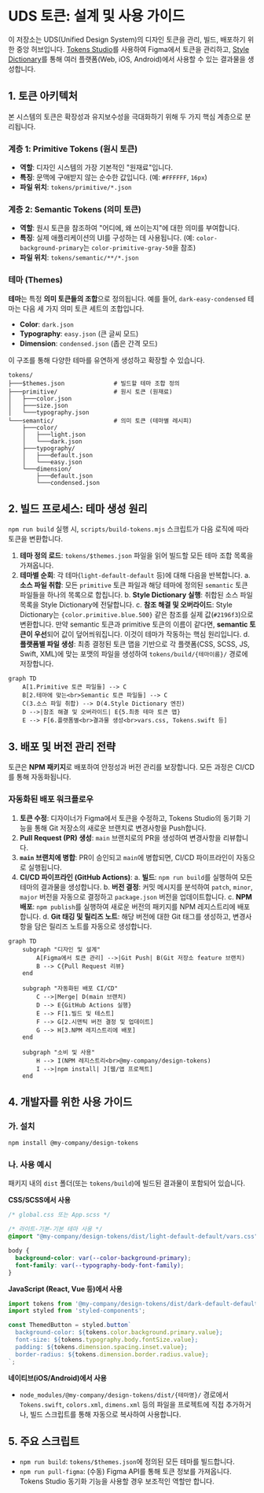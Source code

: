 # UDS 토큰: 설계 및 사용 가이드

이 저장소는 UDS(Unified Design System)의 디자인 토큰을 관리, 빌드, 배포하기 위한 중앙 허브입니다. [Tokens Studio](https://tokens.studio/)를 사용하여 Figma에서 토큰을 관리하고, [Style Dictionary](https://amzn.github.io/style-dictionary/)를 통해 여러 플랫폼(Web, iOS, Android)에서 사용할 수 있는 결과물을 생성합니다.

## 1. 토큰 아키텍처

본 시스템의 토큰은 확장성과 유지보수성을 극대화하기 위해 두 가지 핵심 계층으로 분리됩니다.

### 계층 1: Primitive Tokens (원시 토큰)

-   **역할**: 디자인 시스템의 가장 기본적인 "원재료"입니다.
-   **특징**: 문맥에 구애받지 않는 순수한 값입니다. (예: `#FFFFFF`, `16px`)
-   **파일 위치**: `tokens/primitive/*.json`

### 계층 2: Semantic Tokens (의미 토큰)

-   **역할**: 원시 토큰을 참조하여 "어디에, 왜 쓰이는지"에 대한 의미를 부여합니다.
-   **특징**: 실제 애플리케이션의 UI를 구성하는 데 사용됩니다. (예: `color-background-primary`는 `color-primitive-gray-50`을 참조)
-   **파일 위치**: `tokens/semantic/**/*.json`

### 테마 (Themes)

**테마**는 특정 **의미 토큰들의 조합**으로 정의됩니다. 예를 들어, `dark-easy-condensed` 테마는 다음 세 가지 의미 토큰 세트의 조합입니다.

-   **Color**: `dark.json`
-   **Typography**: `easy.json` (큰 글씨 모드)
-   **Dimension**: `condensed.json` (좁은 간격 모드)

이 구조를 통해 다양한 테마를 유연하게 생성하고 확장할 수 있습니다.

```
tokens/
├───$themes.json              # 빌드할 테마 조합 정의
├───primitive/                # 원시 토큰 (원재료)
│   ├───color.json
│   ├───size.json
│   └───typography.json
└───semantic/                 # 의미 토큰 (테마별 레시피)
    ├───color/
    │   ├───light.json
    │   └───dark.json
    ├───typography/
    │   ├───default.json
    │   └───easy.json
    └───dimension/
        ├───default.json
        └───condensed.json
```

## 2. 빌드 프로세스: 테마 생성 원리

`npm run build` 실행 시, `scripts/build-tokens.mjs` 스크립트가 다음 로직에 따라 토큰을 변환합니다.

1.  **테마 정의 로드**: `tokens/$themes.json` 파일을 읽어 빌드할 모든 테마 조합 목록을 가져옵니다.
2.  **테마별 순회**: 각 테마(`light-default-default` 등)에 대해 다음을 반복합니다.
    a. **소스 파일 취합**: 모든 `primitive` 토큰 파일과 해당 테마에 정의된 `semantic` 토큰 파일들을 하나의 목록으로 합칩니다.
    b. **Style Dictionary 실행**: 취합된 소스 파일 목록을 Style Dictionary에 전달합니다.
    c. **참조 해결 및 오버라이드**: Style Dictionary는 `{color.primitive.blue.500}` 같은 참조를 실제 값(`#2196f3`)으로 변환합니다. 만약 semantic 토큰과 primitive 토큰의 이름이 같다면, **semantic 토큰이 우선**되어 값이 덮어씌워집니다. 이것이 테마가 작동하는 핵심 원리입니다.
    d. **플랫폼별 파일 생성**: 최종 결정된 토큰 맵을 기반으로 각 플랫폼(CSS, SCSS, JS, Swift, XML)에 맞는 포맷의 파일을 생성하여 `tokens/build/{테마이름}/` 경로에 저장합니다.

```mermaid
graph TD
    A[1.Primitive 토큰 파일들] --> C
    B[2.테마에 맞는<br>Semantic 토큰 파일들] --> C
    C(3.소스 파일 취합) --> D(4.Style Dictionary 엔진)
    D -->|참조 해결 및 오버라이드| E{5.최종 테마 토큰 맵}
    E --> F[6.플랫폼별<br>결과물 생성<br>vars.css, Tokens.swift 등]
```

## 3. 배포 및 버전 관리 전략

토큰은 **NPM 패키지**로 배포하여 안정성과 버전 관리를 보장합니다. 모든 과정은 CI/CD를 통해 자동화됩니다.

### 자동화된 배포 워크플로우

1.  **토큰 수정**: 디자이너가 Figma에서 토큰을 수정하고, Tokens Studio의 동기화 기능을 통해 Git 저장소의 새로운 브랜치로 변경사항을 Push합니다.
2.  **Pull Request (PR) 생성**: `main` 브랜치로의 PR을 생성하여 변경사항을 리뷰합니다.
3.  **`main` 브랜치에 병합**: PR이 승인되고 `main`에 병합되면, CI/CD 파이프라인이 자동으로 실행됩니다.
4.  **CI/CD 파이프라인 (GitHub Actions)**:
    a. **빌드**: `npm run build`를 실행하여 모든 테마의 결과물을 생성합니다.
    b. **버전 결정**: 커밋 메시지를 분석하여 `patch`, `minor`, `major` 버전을 자동으로 결정하고 `package.json` 버전을 업데이트합니다.
    c. **NPM 배포**: `npm publish`를 실행하여 새로운 버전의 패키지를 NPM 레지스트리에 배포합니다.
    d. **Git 태깅 및 릴리즈 노트**: 해당 버전에 대한 Git 태그를 생성하고, 변경사항을 담은 릴리즈 노트를 자동으로 생성합니다.

```mermaid
graph TD
    subgraph "디자인 및 설계"
        A[Figma에서 토큰 관리] -->|Git Push| B(Git 저장소 feature 브랜치)
        B --> C{Pull Request 리뷰}
    end

    subgraph "자동화된 배포 CI/CD"
        C -->|Merge| D(main 브랜치)
        D --> E{GitHub Actions 실행}
        E --> F[1.빌드 및 테스트]
        F --> G[2.시맨틱 버전 결정 및 업데이트]
        G --> H[3.NPM 레지스트리에 배포]
    end

    subgraph "소비 및 사용"
        H --> I(NPM 레지스트리<br>@my-company/design-tokens)
        I -->|npm install| J[웹/앱 프로젝트]
    end
```

## 4. 개발자를 위한 사용 가이드

### 가. 설치

```bash
npm install @my-company/design-tokens
```

### 나. 사용 예시

패키지 내의 `dist` 폴더(또는 `tokens/build`)에 빌드된 결과물이 포함되어 있습니다.

**CSS/SCSS에서 사용**

```css
/* global.css 또는 App.scss */

/* 라이트-기본-기본 테마 사용 */
@import "@my-company/design-tokens/dist/light-default-default/vars.css";

body {
  background-color: var(--color-background-primary);
  font-family: var(--typography-body-font-family);
}
```

**JavaScript (React, Vue 등)에서 사용**

```javascript
import tokens from '@my-company/design-tokens/dist/dark-default-default/tokens.js';
import styled from 'styled-components';

const ThemedButton = styled.button`
  background-color: ${tokens.color.background.primary.value};
  font-size: ${tokens.typography.body.fontSize.value};
  padding: ${tokens.dimension.spacing.inset.value};
  border-radius: ${tokens.dimension.border.radius.value};
`;
```

**네이티브(iOS/Android)에서 사용**

-   `node_modules/@my-company/design-tokens/dist/{테마명}/` 경로에서 `Tokens.swift`, `colors.xml`, `dimens.xml` 등의 파일을 프로젝트에 직접 추가하거나, 빌드 스크립트를 통해 자동으로 복사하여 사용합니다.

## 5. 주요 스크립트

-   `npm run build`: `tokens/$themes.json`에 정의된 모든 테마를 빌드합니다.
-   `npm run pull-figma`: (수동) Figma API를 통해 토큰 정보를 가져옵니다. Tokens Studio 동기화 기능을 사용할 경우 보조적인 역할만 합니다.
